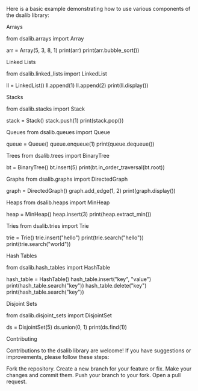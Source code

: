 Here is a basic example demonstrating how to use various components of the dsalib library:

Arrays


from dsalib.arrays import Array

arr = Array(5, 3, 8, 1)
print(arr)
print(arr.bubble_sort())


Linked Lists

from dsalib.linked_lists import LinkedList

ll = LinkedList()
ll.append(1)
ll.append(2)
print(ll.display())


Stacks


from dsalib.stacks import Stack

stack = Stack()
stack.push(1)
print(stack.pop())

Queues
from dsalib.queues import Queue

queue = Queue()
queue.enqueue(1)
print(queue.dequeue())


Trees
from dsalib.trees import BinaryTree

bt = BinaryTree()
bt.insert(5)
print(bt.in_order_traversal(bt.root))


Graphs
from dsalib.graphs import DirectedGraph

graph = DirectedGraph()
graph.add_edge(1, 2)
print(graph.display())


Heaps
from dsalib.heaps import MinHeap

heap = MinHeap()
heap.insert(3)
print(heap.extract_min())


Tries
from dsalib.tries import Trie

trie = Trie()
trie.insert("hello")
print(trie.search("hello"))
print(trie.search("world"))


Hash Tables

from dsalib.hash_tables import HashTable

hash_table = HashTable()
hash_table.insert("key", "value")
print(hash_table.search("key"))
hash_table.delete("key")
print(hash_table.search("key"))


Disjoint Sets

from dsalib.disjoint_sets import DisjointSet

ds = DisjointSet(5)
ds.union(0, 1)
print(ds.find(1))


Contributing


Contributions to the dsalib library are welcome! If you have suggestions or improvements, please follow these steps:

Fork the repository.
Create a new branch for your feature or fix.
Make your changes and commit them.
Push your branch to your fork.
Open a pull request.
